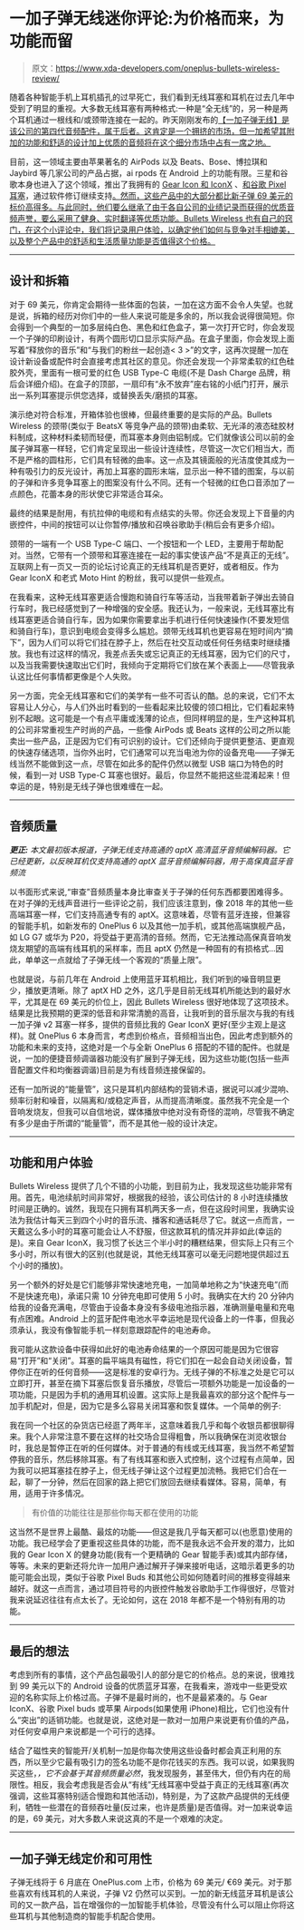 # 一加子弹无线迷你评论:为价格而来，为功能而留

> 原文：<https://www.xda-developers.com/oneplus-bullets-wireless-review/>

随着各种智能手机上耳机插孔的过早死亡，我们看到无线耳塞和耳机在过去几年中受到了明显的重视。大多数无线耳塞有两种格式:一种是“全无线”的，另一种是两个耳机通过一根线和/或颈带连接在一起的。昨天刚刚发布的[【一加子弹无线】是该公司的第四代音频配件，属于后者。这肯定是一个拥挤的市场，但一加希望其附加的功能和舒适的设计加上优质的音频将在这个细分市场中占有一席之地。](https://www.xda-developers.com/bullets-wireless-bluetooth-earphones-oneplus-6/)

目前，这一领域主要由苹果著名的 AirPods 以及 Beats、Bose、博拉琪和 Jaybird 等几家公司的产品占据，ai rpods 在 Android 上的功能有限。三星和谷歌本身也进入了这个领域，推出了我拥有的 [Gear Icon 和 IconX](https://www.xda-developers.com/xda-external-link/samsung-officially-announces-the-gear-fit2-and-gear-iconx/) 、[和谷歌 Pixel 耳塞](https://www.xda-developers.com/google-pixel-buds-google-assistant/)，通过软件修订继续支持[。然而，这些产品中的大部分都比新子弹 69 美元的标价高得多。与此同时，他们要么继承了由于各自公司的业绩记录而获得的优质音频声誉，要么采用了健身、实时翻译等优质功能。Bullets Wireless 也有自己的窍门，在这个小评论中，我们将记录用户体验，以确定他们如何与竞争对手相媲美，以及整个产品中的舒适和生活质量功能是否值得这个价格。](https://www.xda-developers.com/google-pixel-buds-google-assistant/)

* * *

## 设计和拆箱

对于 69 美元，你肯定会期待一些体面的包装，一加在这方面不会令人失望。也就是说，拆箱的经历对你们中的一些人来说可能是多余的，所以我会说得很简短。你会得到一个典型的一加多层纯白色、黑色和红色盒子，第一次打开它时，你会发现一个子弹的印刷设计，有两个圆形切口显示实际产品。在盒子里面，你会发现上面写着“释放你的音乐”和“与我们的粉丝一起创造< 3 >”的文字，这再次提醒一加在设计新设备或配件时会直接考虑其社区的意见。你还会发现一个非常柔软的红色硅胶外壳，里面有一根可爱的红色 USB Type-C 电缆(不是 Dash Charge 品牌，稍后会详细介绍)。在盒子的顶部，一扇印有“永不放弃”座右铭的小纸门打开，展示出一系列耳塞提示供您选择，或替换丢失/磨损的耳塞。

演示绝对符合标准，开箱体验也很棒，但最终重要的是实际的产品。Bullets Wireless 的颈带(类似于 BeatsX 等竞争产品的颈带)由柔软、无光泽的液态硅胶材料制成，这种材料柔韧而轻便，而耳塞本身则由铝制成。它们就像该公司以前的金属子弹耳塞一样轻，它们肯定呈现出一些设计连续性，尽管这一次它们相当大，而不是严格的圆柱形，它们具有轻微的曲率。这一点及其镜面般的光洁度使其成为一种有吸引力的反光设计，再加上耳塞的圆形末端，显示出一种不错的图案，与以前的子弹和许多竞争耳塞上的图案没有什么不同。还有一个轻微的红色口音添加了一点颜色，花蕾本身的形状使它非常适合耳朵。

最终的结果是耐用，有抗拉伸的电缆和有点结实的头带。你还会发现上下音量的内嵌控件，中间的按钮可以让你暂停/播放和召唤谷歌助手(稍后会有更多介绍)。

颈带的一端有一个 USB Type-C 端口、一个按钮和一个 LED，主要用于帮助配对。当然，它带有一个颈带和耳塞连接在一起的事实使该产品“不是真正的无线”。互联网上有一页又一页的论坛讨论真正的无线耳机是否更好，或者相反。作为 Gear IconX 和老式 Moto Hint 的粉丝，我可以提供一些观点。

在我看来，这种无线耳塞更适合慢跑和骑自行车等活动，当我带着新子弹出去骑自行车时，我已经感觉到了一种增强的安全感。我还认为，一般来说，无线耳塞比有线耳塞更适合骑自行车，因为如果你需要拿出手机进行任何快速操作(不要发短信和骑自行车)，意识到电缆会变得多么尴尬。颈带无线耳机也更容易在短时间内“摘下”，因为人们可以将它们挂在脖子上，然后在社交互动或任何任务结束时继续播放。我也有过这样的情况，我差点丢失或忘记真正的无线耳塞，因为它们的尺寸，以及当我需要快速取出它们时，我倾向于定期将它们放在某个表面上——尽管我承认这比任何事情都更像是个人失败。

另一方面，完全无线耳塞和它们的美学有一些不可否认的酷。总的来说，它们不太容易让人分心，与人们外出时看到的一些看起来比较傻的领口相比，它们看起来特别不起眼。这可能是一个有点平庸或浅薄的论点，但同样明显的是，生产这种耳机的公司非常重视生产时尚的产品，一些像 AirPods 或 Beats 这样的公司之所以能卖出一些产品，正是因为它们有可识别的设计。它们还倾向于提供更整洁、更直观的快速存储选项，当你外出时，它们通常可以充当电池为你的设备充电——子弹无线当然不能做到这一点，尽管在如此多的配件仍然以微型 USB 端口为特色的时候，看到一对 USB Type-C 耳塞也很好。最后，你显然不能把这些混淆起来！但幸运的是，特别是无线子弹也很难缠在一起。

* * *

## 音频质量

***更正:** 本文最初版本报道，子弹无线支持高通的 aptX 高清蓝牙音频编解码器。它已经更新，以反映耳机仅支持高通的 aptX 蓝牙音频编解码器，用于高保真蓝牙音频流*

以书面形式来说,“审查”音频质量本身比审查关于子弹的任何东西都要困难得多。在对子弹的无线声音进行一些评论之前，我们应该注意到，像 2018 年的其他一些高端耳塞一样，它们支持高通专有的 aptX。这意味着，尽管有蓝牙连接，但兼容的智能手机，如新发布的 OnePlus 6 以及其他一加手机，或其他高端旗舰产品，如 LG G7 或华为 P20，将受益于更高清的音频。然而，它无法推动高保真音响发烧友期望的高端有线耳机的采样率，而且 aptX 仍然是一种固有的有损格式...因此，单单这一点就给了子弹无线一个客观的“质量上限”。

也就是说，与前几年在 Android 上使用蓝牙耳机相比，我们听到的噪音明显更少，播放更清晰。除了 aptX HD 之外，这几乎是目前无线耳机所能达到的最好水平，尤其是在 69 美元的价位上，因此 Bullets Wireless 很好地体现了这项技术。结果是比我预期的更深的低音和非常清脆的高音，让我听到的音乐层次与我的有线一加子弹 v2 耳塞一样多，提供的音频比我的 Gear IconX 更好(至少主观上是这样)。就 OnePlus 6 本身而言，考虑到价格点，音频相当出色，因此考虑到额外的功能和未来的支持，这绝对是一个与全新 OnePlus 6 搭配的不错的配件。也就是说，一加的便捷音频调谐器功能没有扩展到子弹无线，因为这些功能(包括一些声音配置文件和均衡器调谐)目前是为有线音频连接保留的。

还有一加所说的“能量管”，这只是耳机内部结构的营销术语，据说可以减少混响、频率衍射和噪音，以隔离和/或稳定声音，从而提高清晰度。虽然我不完全是一个音响发烧友，但我可以自信地说，媒体播放中绝对没有奇怪的混响，尽管我不确定有多少是由于所谓的“能量管”，而不是其他一般的设计决定。

* * *

## 功能和用户体验

Bullets Wireless 提供了几个不错的小功能，到目前为止，我发现这些功能非常有用。首先，电池续航时间非常好，根据我的经验，该公司估计的 8 小时连续播放时间是正确的。诚然，我现在只拥有耳机两天多一点，但在这段时间里，我确实设法为我估计每天三到四个小时的音乐流、播客和通话耗尽了它。就这一点而言，一天戴这么多小时的耳塞可能会让人不舒服，但这款耳机的情况并非如此(幸运的是)。来自 Gear IconX，我习惯了长达三个半小时的糟糕结果，但实际上只有三个多小时，所以有很大的区别(也就是说，其他无线耳塞可以毫无问题地提供超过五个小时的播放)。

另一个额外的好处是它们能够非常快速地充电，一加简单地称之为“快速充电”(而不是快速充电)，承诺只需 10 分钟充电即可使用 5 小时。我确实在大约 20 分钟内给我的设备充满电，尽管由于设备本身没有多级电池指示器，准确测量电量和充电有点困难。Android 上的蓝牙配件电池水平幸运地是现代设备上的一件事，但我必须承认，我没有像智能手机一样刻意跟踪配件的电池寿命。

我可能从这款设备中获得如此好的电池寿命结果的一个原因可能是因为它很容易“打开”和“关闭”。耳塞的扁平端具有磁性，将它们扣在一起会自动关闭设备，暂停你正在听的任何音频——这是标准的安卓行为。无线子弹的不标准之处是它可以立即打开，甚至在摘下耳塞后恢复音乐播放，尽管后一项额外功能是一加设备的一项功能，只是因为手机的通用耳机设置。这实际上是我最喜欢的部分这个配件与一加手机配对，但是，因为它是多么容易关闭耳塞和恢复媒体。一个简单的例子:

我在同一个社区的杂货店已经逛了两年半，这意味着我几乎和每个收银员都很聊得来。我个人非常注意不要在这样的社交场合显得粗鲁，所以我确保在浏览收银台时，我总是暂停正在听的任何媒体。对于普通的有线或无线耳塞，我当然不希望暂停我的音乐，然后移除耳塞。有了有线耳塞和嵌入式控制，这个过程有点简单，因为我可以把耳塞挂在脖子上，但无线子弹让这个过程更加流畅。我把它们合在一起，聊了一分钟，然后在回家的路上把它们放回去继续看媒体。容易，简单，有用，适用于许多情况。

> 有价值的功能往往是那些你每天都在使用的功能

这当然不是世界上最酷、最炫的功能——但这是我几乎每天都可以(也愿意)使用的功能。我已经学会了更重视这些具体的功能，而不是我永远不会开发的潜力，比如我的 Gear Icon X 的健身功能(我有一个更精确的 Gear 智能手表)或其内部存储，等等。未来的更新还将允许一加用户通过解开子弹来接听电话，这暗示着更多的功能可能会出现，类似于谷歌 Pixel Buds 和其他公司如何随着时间的推移变得越来越好。就这一点而言，通过项目符号的内嵌控件触发谷歌助手工作得很好，尽管对我来说延迟往往有点太长了。无论如何，这在 2018 年都不是一个特别有用的功能。

* * *

## 最后的想法

考虑到所有的事情，这个产品包最吸引人的部分是它的价格点。总的来说，很难找到 99 美元以下的 Android 设备的优质蓝牙耳塞，在我看来，游戏中一些更受欢迎的名称实际上价格过高。子弹不是最时尚的，也不是最紧凑的。与 Gear IconX、谷歌 Pixel buds 或苹果 Airpods(如果使用 iPhone)相比，它们也没有什么“突出”的适销功能。也就是说，这绝对是一款对一加用户来说更有价值的产品，对任何安卓用户来说都是一个可行的选择。

结合了磁性夹的智能开/关机制一加是你每次使用这些设备时都会真正利用的东西，所以至少它最有吸引力的签名功能不是你花钱买的东西。我可以说，如果我购买这些，*，它不会基于其音频质量必然*，我发现服务，甚至伟大，但仍有内在的局限性。相反，我会考虑我是否会从“有线”无线耳塞中受益于真正的无线耳塞(再次强调，这些耳塞特别适合慢跑和其他活动)，特别是，为了这款产品提供的无线便利，牺牲一些潜在的音频吞吐量(反过来，也许是质量)是否值得。对一加来说幸运的是，69 美元，对大多数人来说这真的不是一个艰难的决定。

* * *

## 一加子弹无线定价和可用性

子弹无线将于 6 月底在 OnePlus.com 上市，价格为 69 美元/ €69 美元。对于那些喜欢有线耳机的人来说，子弹 V2 仍然可以买到。一加的新无线蓝牙耳机是该公司的又一款产品，旨在增强你的一加智能手机体验，尽管没有什么可以阻止你将这些耳机与其他制造商的智能手机配合使用。